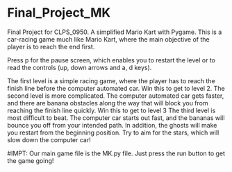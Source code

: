 # Final_Project_MK
Final Project for CLPS_0950. A simplified Mario Kart with Pygame.
This is a car-racing game much like Mario Kart, where the main objective of the player is to reach the end first.

 Press p for the pause screen, which enables you to restart the level or to read the controls (up, down arrows and a, d keys).

The first level is a simple racing game, where the player has to reach the finish line before the computer automated car. Win this to get to level 2.
The second level is more complicated. The computer automated car gets faster, and there are banana obstacles along the way that will block you from reaching the finish line quickly. Win this to get to level 3
The third level is most difficult to beat. The computer car starts out fast, and the bananas will bounce you off from your intended path. In addition, the ghosts will make you restart from the beginning position. Try to aim for the stars, which will slow down the computer car!

#IMPT:
Our main game file is the MK.py file. Just press the run button to get the game going!